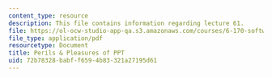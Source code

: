 ```yaml
---
content_type: resource
description: This file contains information regarding lecture 61.
file: https://ol-ocw-studio-app-qa.s3.amazonaws.com/courses/6-170-software-studio-spring-2013/72b78328babff6594b83321a27195d61_MIT6_170S13_61-powerpoint.pdf
file_type: application/pdf
resourcetype: Document
title: Perils & Pleasures of PPT
uid: 72b78328-babf-f659-4b83-321a27195d61
---
```

